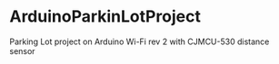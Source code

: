 # ArduinoParkinLotProject
Parking Lot project on Arduino Wi-Fi rev 2 with CJMCU-530 distance sensor
